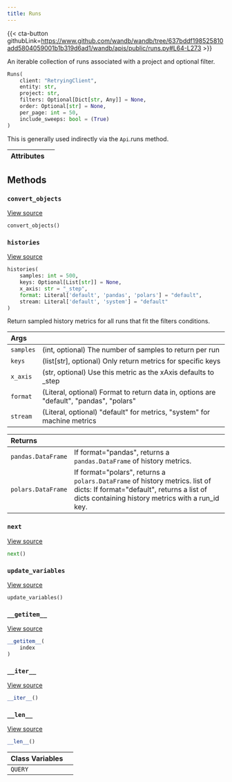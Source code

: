 ```yaml
---
title: Runs
---
```


{{< cta-button githubLink=https://www.github.com/wandb/wandb/tree/637bddf198525810add5804059001b1b319d6ad1/wandb/apis/public/runs.py#L64-L273 >}}

An iterable collection of runs associated with a project and optional filter.

```python
Runs(
    client: "RetryingClient",
    entity: str,
    project: str,
    filters: Optional[Dict[str, Any]] = None,
    order: Optional[str] = None,
    per_page: int = 50,
    include_sweeps: bool = (True)
)
```

This is generally used indirectly via the `Api`.runs method.

| Attributes |  |
| :--- | :--- |

## Methods

### `convert_objects`

[View source](https://www.github.com/wandb/wandb/tree/637bddf198525810add5804059001b1b319d6ad1/wandb/apis/public/runs.py#L141-L173)

```python
convert_objects()
```

### `histories`

[View source](https://www.github.com/wandb/wandb/tree/637bddf198525810add5804059001b1b319d6ad1/wandb/apis/public/runs.py#L175-L270)

```python
histories(
    samples: int = 500,
    keys: Optional[List[str]] = None,
    x_axis: str = "_step",
    format: Literal['default', 'pandas', 'polars'] = "default",
    stream: Literal['default', 'system'] = "default"
)
```

Return sampled history metrics for all runs that fit the filters conditions.

| Args |  |
| :--- | :--- |
|  `samples` |  (int, optional) The number of samples to return per run |
|  `keys` |  (list[str], optional) Only return metrics for specific keys |
|  `x_axis` |  (str, optional) Use this metric as the xAxis defaults to _step |
|  `format` |  (Literal, optional) Format to return data in, options are "default", "pandas", "polars" |
|  `stream` |  (Literal, optional) "default" for metrics, "system" for machine metrics |

| Returns |  |
| :--- | :--- |
|  `pandas.DataFrame` |  If format="pandas", returns a `pandas.DataFrame` of history metrics. |
|  `polars.DataFrame` |  If format="polars", returns a `polars.DataFrame` of history metrics. list of dicts: If format="default", returns a list of dicts containing history metrics with a run_id key. |

### `next`

[View source](https://www.github.com/wandb/wandb/tree/637bddf198525810add5804059001b1b319d6ad1/wandb/apis/paginator.py#L72-L79)

```python
next()
```

### `update_variables`

[View source](https://www.github.com/wandb/wandb/tree/637bddf198525810add5804059001b1b319d6ad1/wandb/apis/paginator.py#L52-L53)

```python
update_variables()
```

### `__getitem__`

[View source](https://www.github.com/wandb/wandb/tree/637bddf198525810add5804059001b1b319d6ad1/wandb/apis/paginator.py#L65-L70)

```python
__getitem__(
    index
)
```

### `__iter__`

[View source](https://www.github.com/wandb/wandb/tree/637bddf198525810add5804059001b1b319d6ad1/wandb/apis/paginator.py#L26-L28)

```python
__iter__()
```

### `__len__`

[View source](https://www.github.com/wandb/wandb/tree/637bddf198525810add5804059001b1b319d6ad1/wandb/apis/paginator.py#L30-L35)

```python
__len__()
```

| Class Variables |  |
| :--- | :--- |
|  `QUERY`<a id="QUERY"></a> |   |
